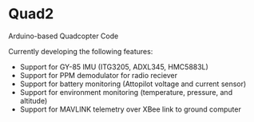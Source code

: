 Quad2
=====

Arduino-based Quadcopter Code

Currently developing the following features: 

  - Support for GY-85 IMU (ITG3205, ADXL345, HMC5883L)
  - Support for PPM demodulator for radio reciever
  - Support for battery monitoring (Attopilot voltage and current sensor)
  - Support for environment monitoring (temperature, pressure, and altitude)
  - Support for MAVLINK telemetry over XBee link to ground computer
